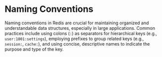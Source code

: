 # Naming Conventions

Naming conventions in Redis are crucial for maintaining organized and understandable data structures, especially in large applications. Common practices include using colons (`:`) as separators for hierarchical keys (e.g., `user:1001:settings`), employing prefixes to group related keys (e.g., `session:`, `cache:`), and using concise, descriptive names to indicate the purpose and type of the key.
